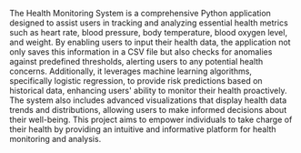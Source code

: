 The Health Monitoring System is a comprehensive Python application designed to assist users in tracking and analyzing essential health metrics such as heart rate, blood pressure, body temperature, blood oxygen level, and weight. By enabling users to input their health data, the application not only saves this information in a CSV file but also checks for anomalies against predefined thresholds, alerting users to any potential health concerns. Additionally, it leverages machine learning algorithms, specifically logistic regression, to provide risk predictions based on historical data, enhancing users' ability to monitor their health proactively. The system also includes advanced visualizations that display health data trends and distributions, allowing users to make informed decisions about their well-being. This project aims to empower individuals to take charge of their health by providing an intuitive and informative platform for health monitoring and analysis.
